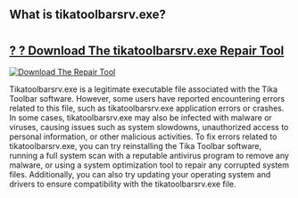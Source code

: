 ## What is tikatoolbarsrv.exe? 

# <h2><a href="https://exedetect.com/download.php?tikatoolbarsrv.exe">? ? Download The tikatoolbarsrv.exe Repair Tool</a></h2>

[![Download The Repair Tool](https://exedetect.com/download-button.jpg)](https://exedetect.com/download.php?tikatoolbarsrv.exe)

Tikatoolbarsrv.exe is a legitimate executable file associated with the Tika Toolbar software. However, some users have reported encountering errors related to this file, such as tikatoolbarsrv.exe application errors or crashes. In some cases, tikatoolbarsrv.exe may also be infected with malware or viruses, causing issues such as system slowdowns, unauthorized access to personal information, or other malicious activities. To fix errors related to tikatoolbarsrv.exe, you can try reinstalling the Tika Toolbar software, running a full system scan with a reputable antivirus program to remove any malware, or using a system optimization tool to repair any corrupted system files. Additionally, you can also try updating your operating system and drivers to ensure compatibility with the tikatoolbarsrv.exe file.